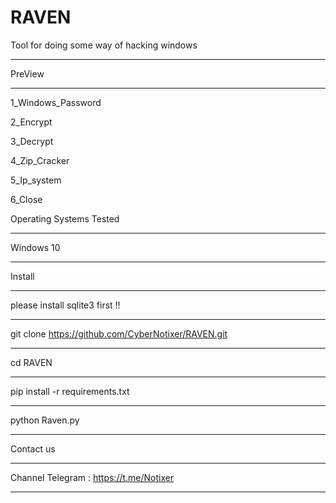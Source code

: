 # RAVEN
Tool for doing some way of hacking windows
______________________________________________________________________________
PreView
______________________________________________________________________________

1_Windows_Password

2_Encrypt

3_Decrypt

4_Zip_Cracker

5_Ip_system

6_Close

Operating Systems Tested
______________________________________________________________________________
Windows 10
______________________________________________________________________________
Install
______________________________________________________________________________
please install sqlite3 first !!
______________________________________________________________________________
git clone https://github.com/CyberNotixer/RAVEN.git
______________________________________________________________________________
cd RAVEN
______________________________________________________________________________
pip install -r requirements.txt
______________________________________________________________________________
python Raven.py
______________________________________________________________________________


Contact us
______________________________________________________________________________
Channel Telegram : https://t.me/Notixer
______________________________________________________________________________
